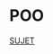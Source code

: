 # POO
[SUJET](https://moodle.u-paris.fr/pluginfile.php/1607110/mod_resource/content/1/projet_2022.pdf)
